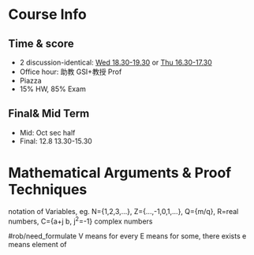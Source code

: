 # Course Info 
## Time & score
- 2 discussion-identical: <u>Wed 18.30-19.30</u> or <u>Thu 16.30-17.30</u>
- Office hour: 助教 GSI+教授 Prof
- Piazza
- 15% HW, 85% Exam

## Final& Mid Term
- Mid: Oct sec half
- Final: 12.8 13.30-15.30

# Mathematical Arguments & Proof Techniques 
notation of Variables, 
	eg. N={1,2,3,...}, Z={...,-1,0,1,...}, Q={m/q}, R=real numbers, C={a+j b, j<sup>2</sup>=-1} complex numbers

#rob/need_formulate
V means for every
E means for some, there exists
e means element of




